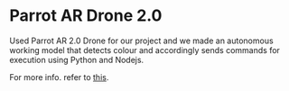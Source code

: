 # Parrot AR Drone 2.0

Used Parrot AR 2.0 Drone for our project and we made an autonomous working model that detects colour and accordingly sends commands for execution using Python and Nodejs.

For more info. refer to [this](https://github.com/KartuzGupta/ME395_Quadcopter/tree/main/Nodejs%20%26%20Python).
